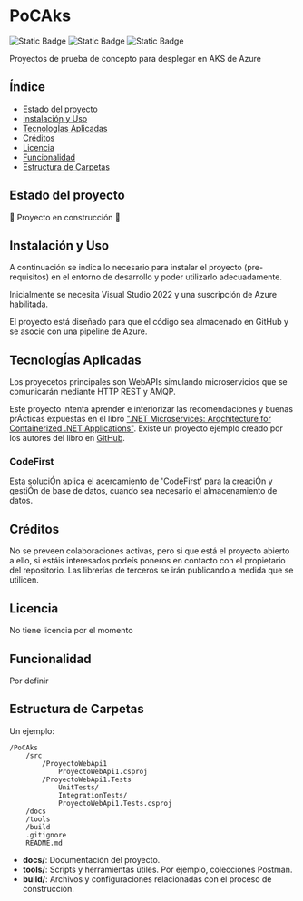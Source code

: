 # PoCAks 
![Static Badge](https://img.shields.io/badge/status-develop-green) 
![Static Badge](https://img.shields.io/badge/dev-.NET%208%20C%23-%23512BD4?logo=dotnet)
![Static Badge](https://img.shields.io/badge/platform-AKS-%23326CE5?logo=kubernetes)

Proyectos de prueba de concepto para desplegar en AKS de Azure

## Índice

- [Estado del proyecto](#estado-del-proyecto)
- [Instalación y Uso](#instalación-y-uso)
- [TecnologÍas Aplicadas](#tecnologías-aplicadas)
- [Créditos](#créditos)
- [Licencia](#licencia)
- [Funcionalidad](#funcionalidad)
- [Estructura de Carpetas](#estructura-de-carpetas)

## Estado del proyecto
🚧 Proyecto en construcción 🚧

## Instalación y Uso
A continuación se indica lo necesario para instalar el proyecto (pre-requisitos) en el entorno de desarrollo y poder utilizarlo adecuadamente.

Inicialmente se necesita Visual Studio 2022 y una suscripción de Azure habilitada.

El proyecto está diseñado para que el código sea almacenado en GitHub y se asocie con una pipeline de Azure.

## TecnologÍas Aplicadas
Los proyecetos principales son WebAPIs simulando microservicios que se comunicarán mediante HTTP REST y AMQP.

Este proyecto intenta aprender e interiorizar las recomendaciones y buenas prÁcticas expuestas en el libro [".NET Microservices: Arqchitecture for Containerized .NET Applications"](https://learn.microsoft.com/es-es/dotnet/architecture/microservices/).
Existe un proyecto ejemplo creado por los autores del libro en [GitHub](https://github.com/dotnet/eShop).

### CodeFirst
Esta soluciÓn aplica el acercamiento de 'CodeFirst' para la creaciÓn y gestiÓn de base de datos, cuando sea necesario el almacenamiento de datos.


## Créditos
No se preveen colaboraciones activas, pero si que está el proyecto abierto a ello, si estáis interesados podeís poneros en contacto con el propietario del repositorio.
Las librerías de terceros se irán publicando a medida que se utilicen.

## Licencia
No tiene licencia por el momento

## Funcionalidad
Por definir

## Estructura de Carpetas
Un ejemplo:

```
/PoCAks
    /src
        /ProyectoWebApi1
            ProyectoWebApi1.csproj
        /ProyectoWebApi1.Tests
            UnitTests/
            IntegrationTests/
            ProyectoWebApi1.Tests.csproj
    /docs
    /tools
    /build
    .gitignore
    README.md
```

- **docs/**: Documentación del proyecto.
- **tools/**: Scripts y herramientas útiles. Por ejemplo, colecciones Postman.
- **build/**: Archivos y configuraciones relacionadas con el proceso de construcción.